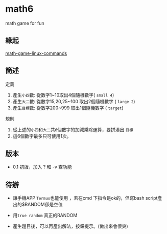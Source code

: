 # math6
math game for fun

## 緣起
[math-game-linux-commands](https://opensource.com/article/21/4/math-game-linux-commands)

## 簡述
定義

1. 產生`小四`數: 從數字1~10取出4個隨機數字( `small 4`)
2. 產生`大二`數: 從數字15,20,25~100 取出2個隨機數字 ( `large 2`)
3. 產生`目標`數: 從數字200~999 取出1個隨機數字 ( `target`)

規則

1. 從上述的`小四`和`大二`共`6`個數字的加減乘除運算，要拼湊出 `目標`
2. 這6個數字最多只可使用1次。

## 版本
* 0.1 初版，加入 ? 和 -v 查功能

## 待辦

* 讓手機APP `Termux`也能使用 ，若在cmd 下指令是ok的，但寫bash script產出的$RANDOM卻是空值

* 用`true random` 真正的RANDOM

* 產生題目後，可以再產出解法，按鈕提示。(做出來會很爽)